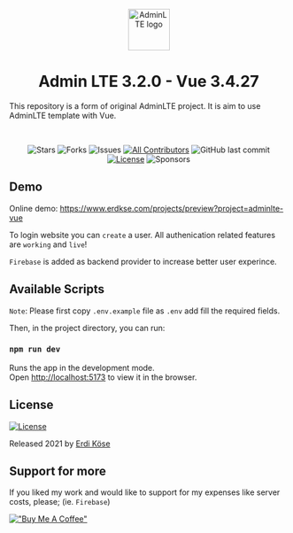 <p align="center" style="margin-bottom: 32px">
  <a href="https://erdkse.com" >
    <img src="https://raw.githubusercontent.com/erdkse/adminlte-3-vue/main/public/assets/img/logo.png" alt="AdminLTE logo" width="75" height="75">
  </a>
</p>

<h1 align="center">Admin LTE 3.2.0 - Vue 3.4.27</h1>

<p>
  This repository is a form of original AdminLTE project. It is aim to use AdminLTE template with Vue.
</p>
<br>

<span align="center">

![Stars](https://img.shields.io/github/stars/erdkse/adminlte-3-vue?style=flat-square)
![Forks](https://img.shields.io/github/forks/erdkse/adminlte-3-vue?style=flat-square)
![Issues](https://img.shields.io/github/issues/erdkse/adminlte-3-vue?style=flat-square)
[![All Contributors](https://img.shields.io/badge/all_contributors-4-green.svg?style=flat-square)](#contributors-)
![GitHub last commit](https://img.shields.io/github/last-commit/erdkse/adminlte-3-vue.svg)
[![License](https://img.shields.io/github/license/erdkse/adminlte-3-vue.svg)](LICENSE)
![Sponsors](https://img.shields.io/github/sponsors/erdkse.svg)

</span>

## Demo

Online demo: https://www.erdkse.com/projects/preview?project=adminlte-vue

To login website you can `create` a user. All authenication related features are `working` and `live`!

`Firebase` is added as backend provider to increase better user experince.

## Available Scripts

`Note`: Please first copy `.env.example` file as `.env` add fill the required fields.

Then, in the project directory, you can run:

### `npm run dev`

Runs the app in the development mode.<br />
Open [http://localhost:5173](http://localhost:5173) to view it in the browser.

## License

[![License](https://img.shields.io/github/license/erdkse/adminlte-3-vue.svg)](/LICENSE)

Released 2021 by [Erdi Köse](https://erdkse.com)

## Support for more

If you liked my work and would like to support for my expenses like server costs, please; (ie. `Firebase`)

[!["Buy Me A Coffee"](https://www.buymeacoffee.com/assets/img/custom_images/orange_img.png)](https://www.buymeacoffee.com/erdkse)
